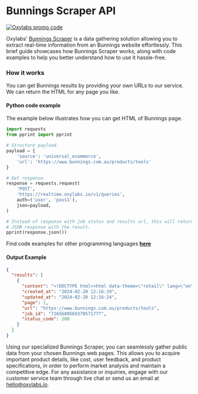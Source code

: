 # Bunnings Scraper API

[![Oxylabs promo code](https://user-images.githubusercontent.com/129506779/250792357-8289e25e-9c36-4dc0-a5e2-2706db797bb5.png)](https://oxylabs.go2cloud.org/aff_c?offer_id=7&aff_id=877&url_id=112)

Oxylabs' [Bunnings Scraper](https://oxylabs.io/products/scraper-api/ecommerce/bunnings?utm_source=github&utm_medium=repositories&utm_campaign=product) is a data gathering solution allowing you to extract real-time information from an Bunnings website effortlessly. This brief guide showcases how Bunnings Scraper works, along with code examples to help you better understand how to use it hassle-free.

### How it works

You can get Bunnings results by providing your own URLs to our service. We can return the HTML for any page you like.

#### Python code example

The example below illustrates how you can get HTML of Bunnings page.

```python
import requests
from pprint import pprint

# Structure payload.
payload = {
    'source': 'universal_ecommerce',
    'url': 'https://www.bunnings.com.au/products/tools'
}

# Get response.
response = requests.request(
    'POST',
    'https://realtime.oxylabs.io/v1/queries',
    auth=('user', 'pass1'),
    json=payload,
)

# Instead of response with job status and results url, this will return the
# JSON response with the result.
pprint(response.json())
```
Find code examples for other programming languages [**here**](https://github.com/oxylabs/bunnings-scraper/tree/main/code%20examples)

#### Output Example
```json
{
  "results": [
    {
      "content": "<!DOCTYPE html><html data-theme=\"retail\" lang=\"en\"><head><meta charSet=\"utf-8\"/><meta content=\"initi ... </html>",
      "created_at": "2024-02-20 12:16:19",
      "updated_at": "2024-02-20 12:16:24",
      "page": 1,
      "url": "https://www.bunnings.com.au/products/tools",
      "job_id": "7165680569370571777",
      "status_code": 200
    }
  ]
}
```
Using our specialized Bunnings Scraper, you can seamlessly gather public data from your chosen Bunnings web pages. This allows you to acquire important product details, like cost, user feedback, and product specifications, in order to perform market analysis and maintain a competitive edge. For any assistance or inquiries, engage with our customer service team through live chat or send us an email at hello@oxylabs.io.